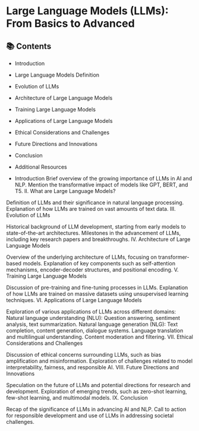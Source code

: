 # Large Language Models (LLMs): From Basics to Advanced

## 📚 Contents
 - Introduction
 - Large Language Models Definition
 - Evolution of LLMs
 - Architecture of Large Language Models
 - Training Large Language Models
 - Applications of Large Language Models
 - Ethical Considerations and Challenges
 - Future Directions and Innovations
 - Conclusion
 - Additional Resources


- Introduction
Brief overview of the growing importance of LLMs in AI and NLP.
Mention the transformative impact of models like GPT, BERT, and T5.
II. What are Large Language Models?

Definition of LLMs and their significance in natural language processing.
Explanation of how LLMs are trained on vast amounts of text data.
III. Evolution of LLMs

Historical background of LLM development, starting from early models to state-of-the-art architectures.
Milestones in the advancement of LLMs, including key research papers and breakthroughs.
IV. Architecture of Large Language Models

Overview of the underlying architecture of LLMs, focusing on transformer-based models.
Explanation of key components such as self-attention mechanisms, encoder-decoder structures, and positional encoding.
V. Training Large Language Models

Discussion of pre-training and fine-tuning processes in LLMs.
Explanation of how LLMs are trained on massive datasets using unsupervised learning techniques.
VI. Applications of Large Language Models

Exploration of various applications of LLMs across different domains:
Natural language understanding (NLU): Question answering, sentiment analysis, text summarization.
Natural language generation (NLG): Text completion, content generation, dialogue systems.
Language translation and multilingual understanding.
Content moderation and filtering.
VII. Ethical Considerations and Challenges

Discussion of ethical concerns surrounding LLMs, such as bias amplification and misinformation.
Exploration of challenges related to model interpretability, fairness, and responsible AI.
VIII. Future Directions and Innovations

Speculation on the future of LLMs and potential directions for research and development.
Exploration of emerging trends, such as zero-shot learning, few-shot learning, and multimodal models.
IX. Conclusion

Recap of the significance of LLMs in advancing AI and NLP.
Call to action for responsible development and use of LLMs in addressing societal challenges.

